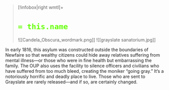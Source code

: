> [!infobox|right wmtl]+
> # <font color="#66ff00">`= this.name`</font>
> ![[Candela_Obscura_wordmark.png]] 
> ![[grayslate sanatorium.jpg]]

In early 1816, this asylum was constructed outside the boundaries of Newfaire so that wealthy citizens could hide away relatives suffering from mental illness—or those who were in fine health but embarrassing the family. The OUP also uses the facility to silence officers and civilians who have suffered from too much bleed, creating the moniker “going gray.” It’s a notoriously horrific and deadly place to live. Those who are sent to Grayslate are rarely released—and if so, are certainly changed.
